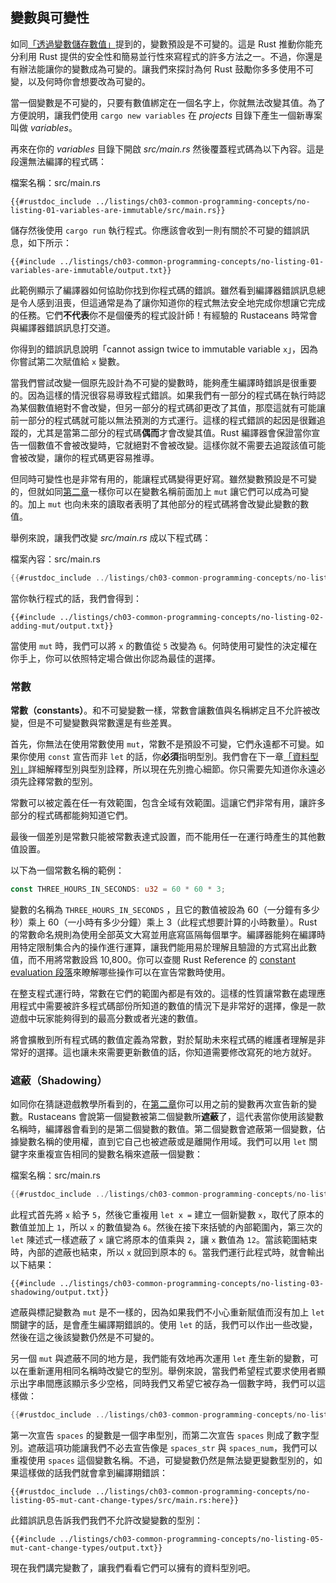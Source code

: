 ## 變數與可變性

如同[「透過變數儲存數值」][storing-values-with-variables]<!-- ignore -->提到的，變數預設是不可變的。這是 Rust 推動你能充分利用 Rust 提供的安全性和簡易並行性來寫程式的許多方法之一。不過，你還是有辦法能讓你的變數成為可變的。讓我們來探討為何 Rust 鼓勵你多多使用不可變，以及何時你會想要改為可變的。

當一個變數是不可變的，只要有數值綁定在一個名字上，你就無法改變其值。為了方便說明，讓我們使用 `cargo new variables` 在 *projects* 目錄下產生一個新專案叫做 *variables*。

再來在你的 *variables* 目錄下開啟 *src/main.rs* 然後覆蓋程式碼為以下內容。這是段還無法編譯的程式碼：

<span class="filename">檔案名稱：src/main.rs</span>

```rust,ignore,does_not_compile
{{#rustdoc_include ../listings/ch03-common-programming-concepts/no-listing-01-variables-are-immutable/src/main.rs}}
```

儲存然後使用 `cargo run` 執行程式。你應該會收到一則有關於不可變的錯誤訊息，如下所示：

```console
{{#include ../listings/ch03-common-programming-concepts/no-listing-01-variables-are-immutable/output.txt}}
```

此範例顯示了編譯器如何協助你找到你程式碼的錯誤。雖然看到編譯器錯誤訊息總是令人感到沮喪，但這通常是為了讓你知道你的程式無法安全地完成你想讓它完成的任務。它們**不代表**你不是個優秀的程式設計師！有經驗的 Rustaceans 時常會與編譯器錯誤訊息打交道。

你得到的錯誤訊息說明「cannot assign twice to immutable variable `x`」，因為你嘗試第二次賦值給 `x` 變數。

當我們嘗試改變一個原先設計為不可變的變數時，能夠產生編譯時錯誤是很重要的。因為這樣的情況很容易導致程式錯誤。如果我們有一部分的程式碼在執行時認為某個數值絕對不會改變，但另一部分的程式碼卻更改了其值，那麼這就有可能讓前一部分的程式碼就可能以無法預測的方式運行。這樣的程式錯誤的起因是很難追蹤的，尤其是當第二部分的程式碼**偶而**才會改變其值。Rust 編譯器會保證當你宣告一個數值不會被改變時，它就絕對不會被改變。這樣你就不需要去追蹤該值可能會被改變，讓你的程式碼更容易推導。

但同時可變性也是非常有用的，能讓程式碼變得更好寫。雖然變數預設是不可變的，但就如同[第二章][storing-values-with-variables]<!-- ignore -->一樣你可以在變數名稱前面加上 `mut` 讓它們可以成為可變的。加上 `mut` 也向未來的讀取者表明了其他部分的程式碼將會改變此變數的數值。

舉例來說，讓我們改變 *src/main.rs*  成以下程式碼：

<span class="filename">檔案內容：src/main.rs</span>

```rust
{{#rustdoc_include ../listings/ch03-common-programming-concepts/no-listing-02-adding-mut/src/main.rs}}
```

當你執行程式的話，我們會得到：

```console
{{#include ../listings/ch03-common-programming-concepts/no-listing-02-adding-mut/output.txt}}
```

當使用 `mut` 時，我們可以將 `x` 的數值從 `5` 改變為 `6`。何時使用可變性的決定權在你手上，你可以依照特定場合做出你認為最佳的選擇。

### 常數

**常數（constants）**。和不可變變數一樣，常數會讓數值與名稱綁定且不允許被改變，但是不可變變數與常數還是有些差異。

首先，你無法在使用常數使用 `mut`，常數不是預設不可變，它們永遠都不可變。如果你使用 `const` 宣告而非 `let` 的話，你**必須**指明型別。我們會在下一章[「資料型別」][data-types]<!-- ignore -->詳細解釋型別與型別詮釋，所以現在先別擔心細節。你只需要先知道你永遠必須先詮釋常數的型別。

常數可以被定義在任一有效範圍，包含全域有效範圍。這讓它們非常有用，讓許多部分的程式碼都能夠知道它們。

最後一個差別是常數只能被常數表達式設置，而不能用任一在運行時產生的其他數值設置。

以下為一個常數名稱的範例：

```rust
const THREE_HOURS_IN_SECONDS: u32 = 60 * 60 * 3;
```

變數的名稱為 `THREE_HOURS_IN_SECONDS` ，且它的數值被設為 60（一分鐘有多少秒）乘上 60（一小時有多少分鐘）乘上 3（此程式想要計算的小時數量）。Rust 的常數命名規則為使用全部英文大寫並用底寫區隔每個單字。編譯器能夠在編譯時用特定限制集合內的操作進行運算，讓我們能用易於理解且驗證的方式寫出此數值，而不用將常數設爲 10,800。你可以查閱 Rust Reference 的 [constant evaluation 段落][const-eval]來瞭解哪些操作可以在宣告常數時使用。

在整支程式運行時，常數在它們的範圍內都是有效的。這樣的性質讓常數在處理應用程式中需要被許多程式碼部份所知道的數值的情況下是非常好的選擇，像是一款遊戲中玩家能夠得到的最高分數或者光速的數值。

將會擴散到所有程式碼的數值定義為常數，對於幫助未來程式碼的維護者理解是非常好的選擇。這也讓未來需要更新數值的話，你知道需要修改寫死的地方就好。

### 遮蔽（Shadowing）

如同你在猜謎遊戲教學所看到的，在[第二章][comparing-the-guess-to-the-secret-number]<!-- ignore -->你可以用之前的變數再次宣告新的變數。Rustaceans 會說第一個變數被第二個變數所**遮蔽**了，這代表當你使用該變數名稱時，編譯器會看到的是第二個變數的數值。第二個變數會遮蔽第一個變數，佔據變數名稱的使用權，直到它自己也被遮蔽或是離開作用域。我們可以用 `let` 關鍵字來重複宣告相同的變數名稱來遮蔽一個變數：

<span class="filename">檔案名稱：src/main.rs</span>

```rust
{{#rustdoc_include ../listings/ch03-common-programming-concepts/no-listing-03-shadowing/src/main.rs}}
```

此程式首先將 `x` 給予 `5`，然後它重複用 `let x =` 建立一個新變數 `x`，取代了原本的數值並加上 `1`，所以 `x` 的數值變為 `6`。然後在接下來括號的內部範圍內，第三次的 `let` 陳述式一樣遮蔽了 `x` 讓它將原本的值乘與 `2`，讓 `x` 數值為 `12`。當該範圍結束時，內部的遮蔽也結束，所以 `x` 就回到原本的 `6`。當我們運行此程式時，就會輸出以下結果：

```console
{{#include ../listings/ch03-common-programming-concepts/no-listing-03-shadowing/output.txt}}
```

遮蔽與標記變數為 `mut` 是不一樣的，因為如果我們不小心重新賦值而沒有加上 `let` 關鍵字的話，是會產生編譯期錯誤的。使用 `let` 的話，我們可以作出一些改變，然後在這之後該變數仍然是不可變的。

另一個 `mut` 與遮蔽不同的地方是，我們能有效地再次運用 `let` 產生新的變數，可以在重新運用相同名稱時改變它的型別。舉例來說，當我們希望程式要求使用者顯示出字串間應該顯示多少空格，同時我們又希望它被存為一個數字時，我們可以這樣做：

```rust
{{#rustdoc_include ../listings/ch03-common-programming-concepts/no-listing-04-shadowing-can-change-types/src/main.rs:here}}
```

第一次宣告 `spaces` 的變數是一個字串型別，而第二次宣告 `spaces` 則成了數字型別。遮蔽這項功能讓我們不必去宣告像是 `spaces_str` 與 `spaces_num`，我們可以重複使用 `spaces` 這個變數名稱。不過，可變變數仍然是無法變更變數型別的，如果這樣做的話我們就會拿到編譯期錯誤：

```rust,ignore,does_not_compile
{{#rustdoc_include ../listings/ch03-common-programming-concepts/no-listing-05-mut-cant-change-types/src/main.rs:here}}
```

此錯誤訊息告訴我們我們不允許改變變數的型別：

```console
{{#include ../listings/ch03-common-programming-concepts/no-listing-05-mut-cant-change-types/output.txt}}
```

現在我們講完變數了，讓我們看看它們可以擁有的資料型別吧。

[comparing-the-guess-to-the-secret-number]:
ch02-00-guessing-game-tutorial.html#將猜測的數字與祕密數字做比較
[data-types]: ch03-02-data-types.html#資料型別
[storing-values-with-variables]: ch02-00-guessing-game-tutorial.html#透過變數儲存數值
[const-eval]: https://doc.rust-lang.org/stable/reference/const_eval.html
